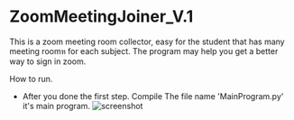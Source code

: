 # ZoomMeetingJoiner_V.1
This is a zoom meeting room collector, easy for the student that has many meeting roomห for each subject. The program may help you get a better way to sign in zoom.

How to run.
- After you done the first step. Compile The file name 'MainProgram.py' it's main program.
![screenshot](https://user-images.githubusercontent.com/77887797/127494633-e343cece-13b4-4866-8cd4-7953585b4a97.gif)
